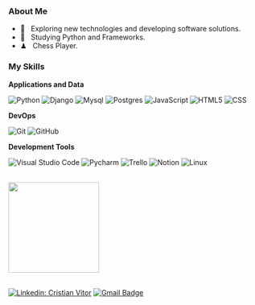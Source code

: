 <h3> About Me </h3>

- 🤔 &nbsp; 
Exploring new technologies and developing software solutions.
- 🌱 &nbsp; Studying Python and Frameworks.
- ♟ &nbsp; Chess Player.

<h3> My Skills </h3>

**Applications and Data**

  ![Python](https://img.shields.io/badge/Python-3776AB?style=for-the-badge&logo=python&logoColor=white)
  ![Django](https://img.shields.io/badge/Django-092E20?style=for-the-badge&logo=django&logoColor=white)
  ![Mysql](https://img.shields.io/badge/MySQL-00000F?style=for-the-badge&logo=mysql&logoColor=white)
  ![Postgres](https://img.shields.io/badge/PostgreSQL-316192?style=for-the-badge&logo=postgresql&logoColor=white)
  ![JavaScript](https://img.shields.io/badge/JavaScript-323330?style=for-the-badge&logo=javascript&logoColor=F7DF1E)
  ![HTML5](https://img.shields.io/badge/HTML5-E34F26?style=for-the-badge&logo=html5&logoColor=white)
  ![CSS](https://img.shields.io/badge/CSS3-1572B6?style=for-the-badge&logo=css3&logoColor=white)

**DevOps**

  ![Git](https://img.shields.io/badge/GIT-E44C30?style=for-the-badge&logo=git&logoColor=white)
  ![GitHub](https://img.shields.io/badge/GitHub-100000?style=for-the-badge&logo=github&logoColor=white)

**Development Tools**

  ![Visual Studio Code](https://img.shields.io/badge/Visual_Studio_Code-0078D4?style=for-the-badge&logo=visual%20studio%20code&logoColor=white)
  ![Pycharm](https://img.shields.io/badge/PyCharm-000000.svg?&style=for-the-badge&logo=PyCharm&logoColor=white)
  ![Trello](https://img.shields.io/badge/Trello-0052CC?style=for-the-badge&logo=trello&logoColor=white)
  ![Notion](https://img.shields.io/badge/Notion-000000?style=for-the-badge&logo=notion&logoColor=white)
  ![Linux](https://img.shields.io/badge/Linux_Mint-87CF3E?style=for-the-badge&logo=linux-mint&logoColor=white)

<br/>

<a href="https://github.com/cristianvitor01">
  <img height="180em" src="https://github-readme-stats.vercel.app/api?username=cristianvitor01&theme=dark&show_icons=true" />
</a>

<br/>
<br/>

[![Linkedin: Cristian Vitor](https://img.shields.io/badge/-cristianvitor01-blue?style=flat-square&logo=Linkedin&logoColor=white&link=https://www.linkedin.com/in/cristian-vitor-bb04b7202/)](https://www.linkedin.com/in/cristian-vitor-bb04b7202/)
[![Gmail Badge](https://img.shields.io/badge/-cristianvitoralves@gmail.com-006bed?style=flat-square&logo=Gmail&logoColor=white&link=mailto:cristianvitoralves@gmail.com)](mailto:cristianvitoralves@gmail.com)

